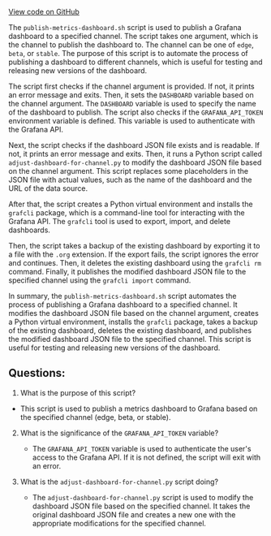 [View code on GitHub](https://github.com/solana-labs/solana/blob/master/metrics/publish-metrics-dashboard.sh)

The `publish-metrics-dashboard.sh` script is used to publish a Grafana dashboard to a specified channel. The script takes one argument, which is the channel to publish the dashboard to. The channel can be one of `edge`, `beta`, or `stable`. The purpose of this script is to automate the process of publishing a dashboard to different channels, which is useful for testing and releasing new versions of the dashboard.

The script first checks if the channel argument is provided. If not, it prints an error message and exits. Then, it sets the `DASHBOARD` variable based on the channel argument. The `DASHBOARD` variable is used to specify the name of the dashboard to publish. The script also checks if the `GRAFANA_API_TOKEN` environment variable is defined. This variable is used to authenticate with the Grafana API.

Next, the script checks if the dashboard JSON file exists and is readable. If not, it prints an error message and exits. Then, it runs a Python script called `adjust-dashboard-for-channel.py` to modify the dashboard JSON file based on the channel argument. This script replaces some placeholders in the JSON file with actual values, such as the name of the dashboard and the URL of the data source.

After that, the script creates a Python virtual environment and installs the `grafcli` package, which is a command-line tool for interacting with the Grafana API. The `grafcli` tool is used to export, import, and delete dashboards.

Then, the script takes a backup of the existing dashboard by exporting it to a file with the `.org` extension. If the export fails, the script ignores the error and continues. Then, it deletes the existing dashboard using the `grafcli rm` command. Finally, it publishes the modified dashboard JSON file to the specified channel using the `grafcli import` command.

In summary, the `publish-metrics-dashboard.sh` script automates the process of publishing a Grafana dashboard to a specified channel. It modifies the dashboard JSON file based on the channel argument, creates a Python virtual environment, installs the `grafcli` package, takes a backup of the existing dashboard, deletes the existing dashboard, and publishes the modified dashboard JSON file to the specified channel. This script is useful for testing and releasing new versions of the dashboard.
## Questions: 
 1. What is the purpose of this script?
   - This script is used to publish a metrics dashboard to Grafana based on the specified channel (edge, beta, or stable).

2. What is the significance of the `GRAFANA_API_TOKEN` variable?
   - The `GRAFANA_API_TOKEN` variable is used to authenticate the user's access to the Grafana API. If it is not defined, the script will exit with an error.

3. What is the `adjust-dashboard-for-channel.py` script doing?
   - The `adjust-dashboard-for-channel.py` script is used to modify the dashboard JSON file based on the specified channel. It takes the original dashboard JSON file and creates a new one with the appropriate modifications for the specified channel.
